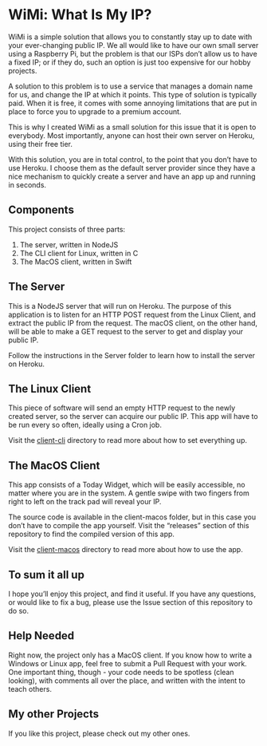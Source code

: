 # WiMi: What Is My IP?

WiMi is a simple solution that allows you to constantly stay up to date with your ever-changing public IP. We all would like to have our own small server using a Raspberry Pi, but the problem is that our ISPs don’t allow us to have a fixed IP; or if they do, such an option is just too expensive for our hobby projects.

A solution to this problem is to use a service that manages a domain name for us, and change the IP at which it points. This type of solution is typically paid. When it is free, it comes with some annoying limitations that are put in place to force you to upgrade to a premium account.

This is why I created WiMi as a small solution for this issue that it is open to everybody. Most importantly, anyone can host their own server on Heroku, using their free tier.

With this solution, you are in total control, to the point that you don’t have to use Heroku. I choose them as the default server provider since they have a nice mechanism to quickly create a server and have an app up and running in seconds.

## Components

This project consists of three parts:

1. The server, written in NodeJS
1. The CLI client for Linux, written in C
1. The MacOS client, written in Swift

## The Server

This is a NodeJS server that will run on Heroku. The purpose of this application is to listen for an HTTP POST request from the Linux Client, and extract the public IP from the request. The macOS client, on the other hand, will be able to make a GET request to the server to get and display your public IP.

Follow the instructions in the Server folder to learn how to install the server on Heroku.

## The Linux Client

This piece of software will send an empty HTTP request to the newly created server, so the server can acquire our public IP. This app will have to be run every so often, ideally using a Cron job.

Visit the [client-cli](https://github.com/davidgatti/What-Is-My-IP/tree/master/client-cli) directory to read more about how to set everything up.

## The MacOS Client

This app consists of a Today Widget, which will be easily accessible, no matter where you are in the system. A gentle swipe with two fingers from right to left on the track pad will reveal your IP.

The source code is available in the client-macos folder, but in this case you don’t have to compile the app yourself. Visit the “releases” section of this repository to find the compiled version of this app.

Visit the [client-macos](https://github.com/davidgatti/What-Is-My-IP/tree/master/client-macos) directory to read more about how to use the app.

## To sum it all up

I hope you’ll enjoy this project, and find it useful. If you have any questions, or would like to fix a bug, please use the Issue section of this repository to do so.

## Help Needed

Right now, the project only has a MacOS client. If you know how to write a Windows or Linux app, feel free to submit a Pull Request with your work. One important thing, though - your code needs to be spotless (clean looking), with comments all over the place, and written with the intent to teach others.

## My other Projects

If you like this project, please check out my other ones.
